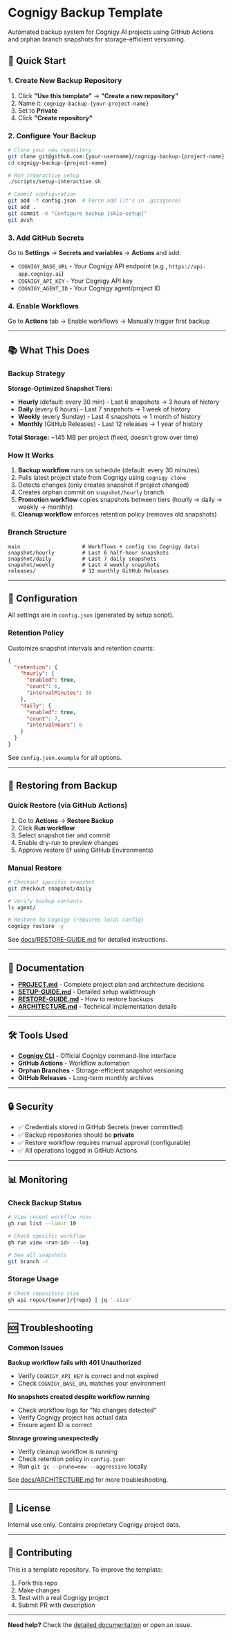 # Cognigy Backup Template

Automated backup system for Cognigy.AI projects using GitHub Actions and orphan branch snapshots for storage-efficient versioning.

## 🎯 Quick Start

### 1. Create New Backup Repository

1. Click **"Use this template"** → **"Create a new repository"**
2. Name it: `cognigy-backup-{your-project-name}`
3. Set to **Private**
4. Click **"Create repository"**

### 2. Configure Your Backup

```bash
# Clone your new repository
git clone git@github.com:{your-username}/cognigy-backup-{project-name}.git
cd cognigy-backup-{project-name}

# Run interactive setup
./scripts/setup-interactive.sh

# Commit configuration
git add -f config.json  # Force add (it's in .gitignore)
git add .
git commit -m "Configure backup [skip-setup]"
git push
```

### 3. Add GitHub Secrets

Go to **Settings** → **Secrets and variables** → **Actions** and add:

- `COGNIGY_BASE_URL` - Your Cognigy API endpoint (e.g., `https://api-app.cognigy.ai`)
- `COGNIGY_API_KEY` - Your Cognigy API key
- `COGNIGY_AGENT_ID` - Your Cognigy agent/project ID

### 4. Enable Workflows

Go to **Actions** tab → Enable workflows → Manually trigger first backup

---

## 📚 What This Does

### Backup Strategy

**Storage-Optimized Snapshot Tiers:**
- **Hourly** (default: every 30 min) - Last 6 snapshots → 3 hours of history
- **Daily** (every 6 hours) - Last 7 snapshots → 1 week of history
- **Weekly** (every Sunday) - Last 4 snapshots → 1 month of history
- **Monthly** (GitHub Releases) - Last 12 releases → 1 year of history

**Total Storage:** ~145 MB per project (fixed, doesn't grow over time)

### How It Works

1. **Backup workflow** runs on schedule (default: every 30 minutes)
2. Pulls latest project state from Cognigy using `cognigy clone`
3. Detects changes (only creates snapshot if project changed)
4. Creates orphan commit on `snapshot/hourly` branch
5. **Promotion workflow** copies snapshots between tiers (hourly → daily → weekly → monthly)
6. **Cleanup workflow** enforces retention policy (removes old snapshots)

### Branch Structure

```
main                    # Workflows + config (no Cognigy data)
snapshot/hourly         # Last 6 half-hour snapshots
snapshot/daily          # Last 7 daily snapshots
snapshot/weekly         # Last 4 weekly snapshots
releases/               # 12 monthly GitHub Releases
```

---

## 🔧 Configuration

All settings are in `config.json` (generated by setup script).

### Retention Policy

Customize snapshot intervals and retention counts:

```json
{
  "retention": {
    "hourly": {
      "enabled": true,
      "count": 6,
      "intervalMinutes": 30
    },
    "daily": {
      "enabled": true,
      "count": 7,
      "intervalHours": 6
    }
  }
}
```

See `config.json.example` for all options.

---

## 🔄 Restoring from Backup

### Quick Restore (via GitHub Actions)

1. Go to **Actions** → **Restore Backup**
2. Click **Run workflow**
3. Select snapshot tier and commit
4. Enable dry-run to preview changes
5. Approve restore (if using GitHub Environments)

### Manual Restore

```bash
# Checkout specific snapshot
git checkout snapshot/daily

# Verify backup contents
ls agent/

# Restore to Cognigy (requires local config)
cognigy restore -y
```

See [docs/RESTORE-GUIDE.md](docs/RESTORE-GUIDE.md) for detailed instructions.

---

## 📖 Documentation

- **[PROJECT.md](docs/PROJECT.md)** - Complete project plan and architecture decisions
- **[SETUP-GUIDE.md](docs/SETUP-GUIDE.md)** - Detailed setup walkthrough
- **[RESTORE-GUIDE.md](docs/RESTORE-GUIDE.md)** - How to restore backups
- **[ARCHITECTURE.md](docs/ARCHITECTURE.md)** - Technical implementation details

---

## 🛠️ Tools Used

- **[Cognigy CLI](https://www.npmjs.com/package/@cognigy/cognigy-cli)** - Official Cognigy command-line interface
- **GitHub Actions** - Workflow automation
- **Orphan Branches** - Storage-efficient snapshot versioning
- **GitHub Releases** - Long-term monthly archives

---

## 🔒 Security

- ✅ Credentials stored in GitHub Secrets (never committed)
- ✅ Backup repositories should be **private**
- ✅ Restore workflow requires manual approval (configurable)
- ✅ All operations logged in GitHub Actions

---

## 📊 Monitoring

### Check Backup Status

```bash
# View recent workflow runs
gh run list --limit 10

# Check specific workflow
gh run view <run-id> --log

# See all snapshots
git branch -r
```

### Storage Usage

```bash
# Check repository size
gh api repos/{owner}/{repo} | jq '.size'
```

---

## 🆘 Troubleshooting

### Common Issues

**Backup workflow fails with 401 Unauthorized**
- Verify `COGNIGY_API_KEY` is correct and not expired
- Check `COGNIGY_BASE_URL` matches your environment

**No snapshots created despite workflow running**
- Check workflow logs for "No changes detected"
- Verify Cognigy project has actual data
- Ensure agent ID is correct

**Storage growing unexpectedly**
- Verify cleanup workflow is running
- Check retention policy in `config.json`
- Run `git gc --prune=now --aggressive` locally

See [docs/ARCHITECTURE.md](docs/ARCHITECTURE.md) for more troubleshooting.

---

## 📝 License

Internal use only. Contains proprietary Cognigy project data.

---

## 🤝 Contributing

This is a template repository. To improve the template:

1. Fork this repo
2. Make changes
3. Test with a real Cognigy project
4. Submit PR with description

---

**Need help?** Check the [detailed documentation](docs/) or open an issue.
